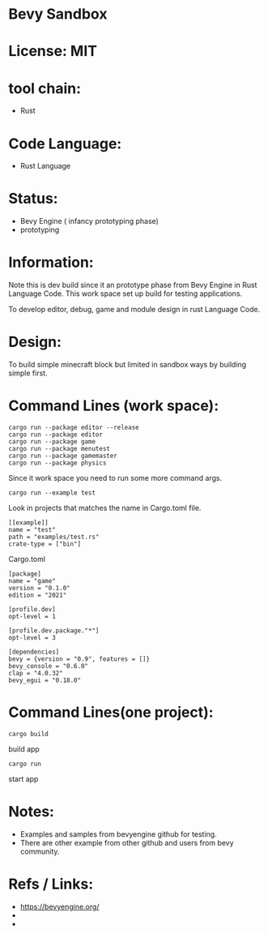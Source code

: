 # Bevy Sandbox

# License: MIT

# tool chain:
 * Rust

# Code Language:
 * Rust Language

# Status:
 * Bevy Engine ( infancy prototyping phase)
 * prototyping

# Information:
  Note this is dev build since it an prototype phase from Bevy Engine in Rust Language Code. This work space set up build for testing applications.

  To develop editor, debug, game and module design in rust Language Code.

# Design:
  To build simple minecraft block but limited in sandbox ways by building simple first.

# Command Lines (work space):
```
cargo run --package editor --release
cargo run --package editor
cargo run --package game
cargo run --package menutest
cargo run --package gamemaster
cargo run --package physics
```
Since it work space you need to run some more command args.

```
cargo run --example test
```
Look in projects that matches the name in Cargo.toml file.
```
[[example]]
name = "test"
path = "examples/test.rs"
crate-type = ["bin"]
```

Cargo.toml
```
[package]
name = "game"
version = "0.1.0"
edition = "2021"

[profile.dev]
opt-level = 1

[profile.dev.package."*"]
opt-level = 3

[dependencies]
bevy = {version = "0.9", features = []}
bevy_console = "0.6.0"
clap = "4.0.32"
bevy_egui = "0.18.0"
```

# Command Lines(one project):
```
cargo build
```
build app
```
cargo run
```
start app

# Notes:
 * Examples and samples from bevyengine github for testing.
 * There are other example from other github and users from bevy community.

# Refs / Links:
 * https://bevyengine.org/
 * 
 * 
